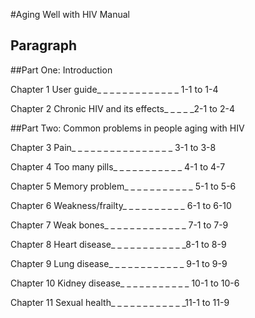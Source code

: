 #Aging Well with HIV Manual

##																											Paragraph
##Part One: Introduction

Chapter 1		User guide_ _ _ _ _ _ _ _ _ _	_ _ _ 1-1 to 1-4

Chapter 2		Chronic HIV and its effects_ _ _ _ _2-1 to 2-4

##Part Two: Common problems in people aging with HIV

Chapter 3		Pain_ _ _ _ _ _ _ _ _ _ _ _ _ _ _ _ 3-1 to 3-8

Chapter 4		Too many pills_ _ _ _ _ _ _ _ _ _ _ 4-1 to 4-7

Chapter 5 	Memory problem_ _ _ _ _ _ _ _ _ _ _ 5-1 to 5-6

Chapter 6 	Weakness/frailty_ _ _ _ _ _ _ _ _ _ 6-1 to 6-10

Chapter 7		Weak bones_ _ _ _ _ _ _ _ _ _ _ _ _ 7-1 to 7-9

Chapter 8		Heart disease_ _ _ _ _ _ _ _ _ _ _ _8-1 to 8-9

Chapter 9 	Lung disease_ _ _ _ _ _ _ _ _ _ _ _ 9-1 to 9-9

Chapter 10	Kidney disease_ _ _ _ _ _ _ _ _ _ _ 10-1 to 10-6

Chapter 11 	Sexual health_ _ _ _ _ _ _ _ _ _ _ _11-1 to 11-9


